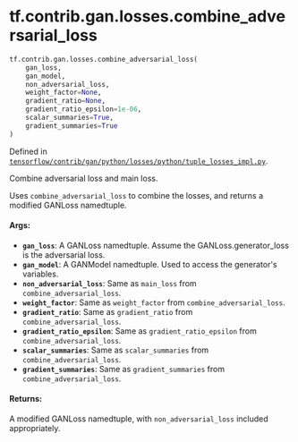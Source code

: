 <div itemscope itemtype="http://developers.google.com/ReferenceObject">
<meta itemprop="name" content="tf.contrib.gan.losses.combine_adversarial_loss" />
<meta itemprop="path" content="Stable" />
</div>

# tf.contrib.gan.losses.combine_adversarial_loss

``` python
tf.contrib.gan.losses.combine_adversarial_loss(
    gan_loss,
    gan_model,
    non_adversarial_loss,
    weight_factor=None,
    gradient_ratio=None,
    gradient_ratio_epsilon=1e-06,
    scalar_summaries=True,
    gradient_summaries=True
)
```



Defined in [`tensorflow/contrib/gan/python/losses/python/tuple_losses_impl.py`](https://www.tensorflow.org/code/tensorflow/contrib/gan/python/losses/python/tuple_losses_impl.py).

Combine adversarial loss and main loss.

Uses `combine_adversarial_loss` to combine the losses, and returns
a modified GANLoss namedtuple.

#### Args:

* <b>`gan_loss`</b>: A GANLoss namedtuple. Assume the GANLoss.generator_loss is the
    adversarial loss.
* <b>`gan_model`</b>: A GANModel namedtuple. Used to access the generator's variables.
* <b>`non_adversarial_loss`</b>: Same as `main_loss` from
    `combine_adversarial_loss`.
* <b>`weight_factor`</b>: Same as `weight_factor` from
    `combine_adversarial_loss`.
* <b>`gradient_ratio`</b>: Same as `gradient_ratio` from
    `combine_adversarial_loss`.
* <b>`gradient_ratio_epsilon`</b>: Same as `gradient_ratio_epsilon` from
    `combine_adversarial_loss`.
* <b>`scalar_summaries`</b>: Same as `scalar_summaries` from
    `combine_adversarial_loss`.
* <b>`gradient_summaries`</b>: Same as `gradient_summaries` from
    `combine_adversarial_loss`.


#### Returns:

A modified GANLoss namedtuple, with `non_adversarial_loss` included
appropriately.